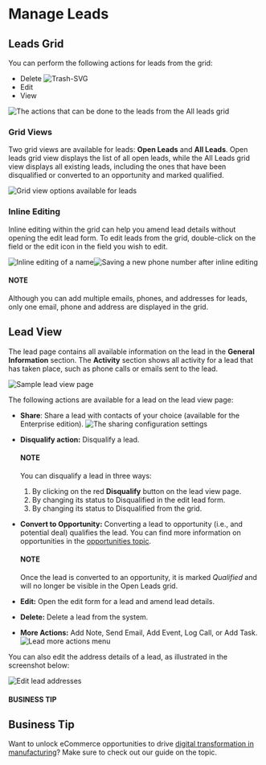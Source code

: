 # Manage Leads

## Leads Grid

You can perform the following actions for leads from the grid:

* Delete ![Trash-SVG](_themes/sphinx_rtd_theme/static/svg-icons/trash.svg)
* Edit <i class="fa fa-edit fa-lg" aria-hidden="true"></i>
* View <i class="fa fa-eye fa-lg" aria-hidden="true"></i>

![The actions that can be done to the leads from the All leads grid](user/img/sales/leads/manage_leads.jpg)

### Grid Views

Two grid views are available for leads: **Open Leads** and **All Leads**. Open leads grid view displays the list of all open leads, while the All Leads grid view displays all existing leads, including the ones that have been disqualified or converted to an opportunity and marked qualified.

![Grid view options available for leads](user/img/sales/leads/leads_grid.jpg)

### Inline Editing

Inline editing within the grid can help you amend lead details without opening the edit lead form. To edit leads from the grid, double-click on the field or the edit icon in the field you wish to edit.

![Inline editing of a name](user/img/sales/leads/leads_inline_editing_1.jpg)![Saving a new phone number after inline editing](user/img/sales/leads/leads_inline_editing_2.jpg)

#### NOTE
Although you can add multiple emails, phones, and addresses for leads, only one email, phone and address are displayed in the grid.

## Lead View

The lead page contains all available information on the lead in the **General Information** section. The **Activity** section shows all activity for a lead that has taken place, such as phone calls or emails sent to the lead.

![Sample lead view page](user/img/sales/leads/lead_saved.png)

The following actions are available for a lead on the lead view page:

- **Share**: Share a lead with contacts of your choice (available for the Enterprise edition).
  ![The sharing configuration settings](user/img/sales/leads/share_lead.png)
- **Disqualify action:** Disqualify a lead.

  #### NOTE
  You can disqualify a lead in three ways:
  1. By clicking on the red **Disqualify** button on the lead view page.
  2. By changing its status to Disqualified in the edit lead form.
  3. By changing its status to Disqualified from the grid.
- **Convert to Opportunity:** Converting a lead to opportunity (i.e., and potential deal) qualifies the lead. You can find more information on opportunities in the [opportunities topic](../opportunities/index.md#user-guide-system-channel-entities-opportunities).

  #### NOTE
  Once the lead is converted to an opportunity, it is marked *Qualified* and will no longer be visible in the Open Leads grid.
- **Edit:** Open the edit form for a lead and amend lead details.
- **Delete:** Delete a lead from the system.
- **More Actions:** Add Note, Send Email, Add Event, Log Call, or Add Task.
  ![Lead more actions menu](user/img/sales/leads/more_actions_lead.png)

You can also edit the address details of a lead, as illustrated in the screenshot below:

![Edit lead addresses](user/img/sales/leads/address_edit.png)

#### BUSINESS TIP
## Business Tip

Want to unlock eCommerce opportunities to drive <a href="https://oroinc.com/b2b-ecommerce/blog/digital-transformation-in-manufacturing/" target="_blank">digital transformation in manufacturing</a>? Make sure to check out our guide on the topic.

<!-- fa-bars = fa-navicon -->
<!-- Ic Tiles is used as Set As Default in saved views, and as tiles in display layout options -->
<!-- IcPencil refers to Rename in Commerce and Inline Editing in CRM -->
<!-- Check mark in the square. -->
<!-- SortDesc is also used as drop-down arrow -->
<!-- A -->
<!-- B -->
<!-- C -->
<!-- D -->
<!-- E -->
<!-- F -->
<!-- G -->
<!-- H -->
<!-- I -->
<!-- L -->
<!-- M -->
<!-- P -->
<!-- R -->
<!-- S -->
<!-- T -->
<!-- U -->
<!-- Z -->
